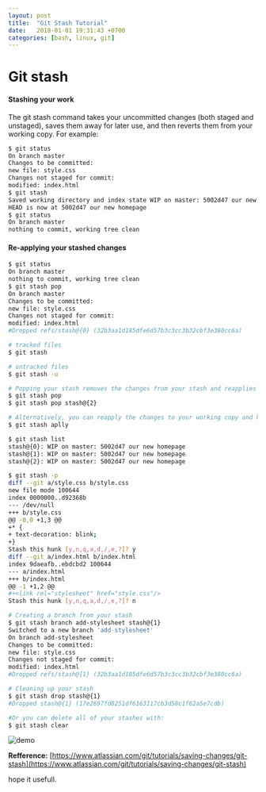 ```yaml
---
layout: post
title:  "Git Stash Tutorial"
date:   2018-01-01 19:31:43 +0700
categories: [bash, linux, git]
---
```


# Git stash
#### Stashing your work
The git stash command takes your uncommitted changes (both staged and unstaged), saves them away for later use, and then reverts them from your working copy. For example:

```bash
$ git status
On branch master
Changes to be committed:
new file: style.css
Changes not staged for commit:
modified: index.html
$ git stash
Saved working directory and index state WIP on master: 5002d47 our new homepage
HEAD is now at 5002d47 our new homepage
$ git status
On branch master
nothing to commit, working tree clean
```
#### Re-applying your stashed changes
```bash
$ git status
On branch master
nothing to commit, working tree clean
$ git stash pop
On branch master
Changes to be committed:
new file: style.css
Changes not staged for commit:
modified: index.html
#Dropped refs/stash@{0} (32b3aa1d185dfe6d57b3c3cc3b32cbf3e380cc6a)
```

```bash
# tracked files
$ git stash 

# untracked files
$ git stash -u

# Popping your stash removes the changes from your stash and reapplies them to your working copy.
$ git stash pop
$ git stash pop stash@{2}

# Alternatively, you can reapply the changes to your working copy and keep them in your stash with git stash apply
$ git stash aplly

$ git stash list
stash@{0}: WIP on master: 5002d47 our new homepage
stash@{1}: WIP on master: 5002d47 our new homepage
stash@{2}: WIP on master: 5002d47 our new homepage

$ git stash -p
diff --git a/style.css b/style.css
new file mode 100644
index 0000000..d92368b
--- /dev/null
+++ b/style.css
@@ -0,0 +1,3 @@
+* {
+ text-decoration: blink;
+}
Stash this hunk [y,n,q,a,d,/,e,?]? y
diff --git a/index.html b/index.html
index 9daeafb..ebdcbd2 100644
--- a/index.html
+++ b/index.html
@@ -1 +1,2 @@
#+<link rel="stylesheet" href="style.css"/>
Stash this hunk [y,n,q,a,d,/,e,?]? n

# Creating a branch from your stash
$ git stash branch add-stylesheet stash@{1}
Switched to a new branch 'add-stylesheet'
On branch add-stylesheet
Changes to be committed:
new file: style.css
Changes not staged for commit:
modified: index.html
#Dropped refs/stash@{1} (32b3aa1d185dfe6d57b3c3cc3b32cbf3e380cc6a)

# Cleaning up your stash
$ git stash drop stash@{1}
#Dropped stash@{1} (17e2697fd8251df6163117cb3d58c1f62a5e7cdb)

#Or you can delete all of your stashes with:
$ git stash clear

```
![demo](https://raw.githubusercontent.com/datagit/datagit.github.io/master/static/img/_posts/git_stash.png)

**Refference:** [https://www.atlassian.com/git/tutorials/saving-changes/git-stash](https://www.atlassian.com/git/tutorials/saving-changes/git-stash)

hope it usefull.
